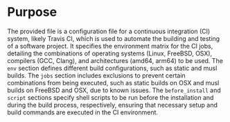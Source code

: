 # Purpose
The provided file is a configuration file for a continuous integration (CI) system, likely Travis CI, which is used to automate the building and testing of a software project. It specifies the environment matrix for the CI jobs, detailing the combinations of operating systems (Linux, FreeBSD, OSX), compilers (GCC, Clang), and architectures (amd64, arm64) to be used. The `env` section defines different build configurations, such as static and musl builds. The `jobs` section includes exclusions to prevent certain combinations from being executed, such as static builds on OSX and musl builds on FreeBSD and OSX, due to known issues. The `before_install` and `script` sections specify shell scripts to be run before the installation and during the build process, respectively, ensuring that necessary setup and build commands are executed in the CI environment.
